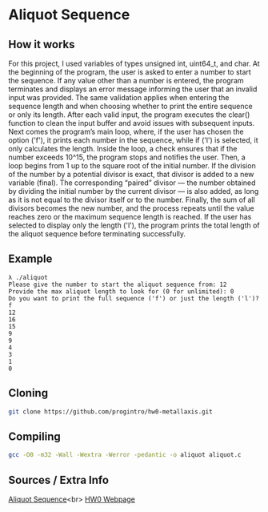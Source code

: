 # Aliquot Sequence

## How it works
For this project, I used variables of types unsigned int, uint64_t, and char. At the beginning of the program, the user is asked to enter a number to start the sequence. If any value other than a number is entered, the program terminates and displays an error message informing the user that an invalid input was provided. The same validation applies when entering the sequence length and when choosing whether to print the entire sequence or only its length. After each valid input, the program executes the clear() function to clean the input buffer and avoid issues with subsequent inputs. Next comes the program’s main loop, where, if the user has chosen the option ('f'), it prints each number in the sequence, while if ('l') is selected, it only calculates the length. Inside the loop, a check ensures that if the number exceeds 10^15, the program stops and notifies the user. Then, a loop begins from 1 up to the square root of the initial number. If the division of the number by a potential divisor is exact, that divisor is added to a new variable (final). The corresponding “paired” divisor — the number obtained by dividing the initial number by the current divisor — is also added, as long as it is not equal to the divisor itself or to the number. Finally, the sum of all divisors becomes the new number, and the process repeats until the value reaches zero or the maximum sequence length is reached. If the user has selected to display only the length ('l'), the program prints the total length of the aliquot sequence before terminating successfully.

## Example
```
λ ./aliquot
Please give the number to start the aliquot sequence from: 12
Provide the max aliquot length to look for (0 for unlimited): 0
Do you want to print the full sequence ('f') or just the length ('l')? f
12
16
15
9
9
4
3
1
0
```

## Cloning
```bash
git clone https://github.com/progintro/hw0-metallaxis.git
```

## Compiling
```bash
gcc -O0 -m32 -Wall -Wextra -Werror -pedantic -o aliquot aliquot.c
```

## Sources / Extra Info
[Aliquot Sequence](https://en.wikipedia.org/wiki/Aliquot_sequence.)<br>
[HW0 Webpage](https://progintro.github.io/assets/pdf/hw0.pdf)<br>
